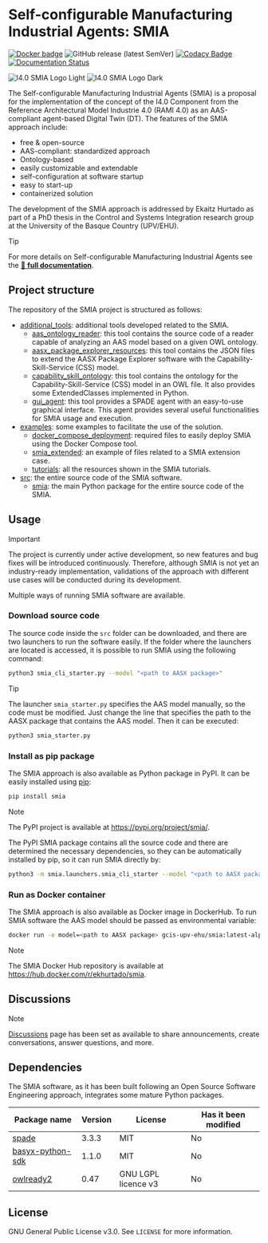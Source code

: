 # Self-configurable Manufacturing Industrial Agents: SMIA 

[![Docker badge](https://img.shields.io/docker/pulls/ekhurtado/smia.svg)](https://hub.docker.com/r/ekhurtado/smia/) ![GitHub release (latest SemVer)](https://img.shields.io/github/v/release/ekhurtado/SMIA?sort=semver) [![Codacy Badge](https://app.codacy.com/project/badge/Grade/e87506fff1bb4a438c20e11bb7295f51)](https://app.codacy.com/gh/ekhurtado/SMIA/dashboard?utm_source=gh&utm_medium=referral&utm_content=&utm_campaign=Badge_grade) [![Documentation Status](https://readthedocs.org/projects/i4-0-smia/badge/?version=latest)](https://i4-0-GITsmia.readthedocs.io/en/latest/)

![I4.0 SMIA Logo Light](images/SMIA_logo_positive.png/#gh-light-mode-only "SMIA logo")
![I4.0 SMIA Logo Dark](images/SMIA_logo_negative.png/#gh-dark-mode-only "SMIA logo")

[//]: # (//Dependiendo del modo de GitHub oscuro o claro se añade una imagen u otra&#41;)

The Self-configurable Manufacturing Industrial Agents (SMIA) is a proposal for the implementation of the concept of the I4.0 Component from the Reference Architectural Model Industrie 4.0 (RAMI 4.0) as an AAS-compliant agent-based Digital Twin (DT). The features of the SMIA approach include:

- free & open-source
- AAS-compliant: standardized approach
- Ontology-based
- easily customizable and extendable
- self-configuration at software startup
- easy to start-up
- containerized solution

The development of the SMIA approach is addressed by Ekaitz Hurtado as part of a PhD thesis in the Control and Systems Integration research group at the University of the Basque Country (UPV/EHU). 

> [!TIP]
> For more details on Self-configurable Manufacturing Industrial Agents see the [:blue_book: **full documentation**](https://smia.readthedocs.io/en/latest/).

## Project structure

The repository of the SMIA project is structured as follows:

- [additional_tools](https://github.com/ekhurtado/SMIA/tree/main/additional_tools): additional tools developed related to the SMIA.
  - [aas_ontology_reader](https://github.com/ekhurtado/SMIA/tree/main/additional_tools/aas_ontology_reader): this tool contains the source code of a reader capable of analyzing an AAS model based on a given OWL ontology.
  - [aasx_package_explorer_resources](https://github.com/ekhurtado/SMIA/tree/main/additional_tools/aasx_package_explorer_resources): this tool contains the JSON files to extend the AASX Package Explorer software with the Capability-Skill-Service (CSS) model.
  - [capability_skill_ontology](https://github.com/ekhurtado/SMIA/tree/main/additional_tools/capability_skill_ontology): this tool contains the ontology for the Capability-Skill-Service (CSS) model in an OWL file. It also provides some ExtendedClasses implemented in Python.
  - [gui_agent](https://github.com/ekhurtado/SMIA/tree/main/additional_tools/gui_agent): this tool provides a SPADE agent with an easy-to-use graphical interface. This agent provides several useful functionalities for SMIA usage and execution.
- [examples](https://github.com/ekhurtado/SMIA/tree/main/examples): some examples to facilitate the use of the solution.
  - [docker_compose_deployment](https://github.com/ekhurtado/SMIA/tree/main/examples/docker_compose_deployment): required files to easily deploy SMIA using the Docker Compose tool.
  - [smia_extended](https://github.com/ekhurtado/SMIA/tree/main/examples/smia_extended): an example of files related to a SMIA extension case.
  - [tutorials](https://github.com/ekhurtado/SMIA/tree/main/examples/tutorials): all the resources shown in the SMIA tutorials.
- [src](https://github.com/ekhurtado/SMIA/tree/main/src): the entire source code of the SMIA software.
  - [smia](https://github.com/ekhurtado/SMIA/tree/main/src/smia): the main Python package for the entire source code of the SMIA.

## Usage

> [!IMPORTANT]
> The project is currently under active development, 
> so new features and bug fixes will be introduced continuously.
> Therefore, although SMIA is not yet an industry-ready implementation,
> validations of the approach with different use cases will be conducted during its development.
 
Multiple ways of running SMIA software are available. 

### Download source code

The source code inside the ``src`` folder can be downloaded, and there are two launchers to run the software easily. If the folder where the launchers are located is accessed, it is possible to run SMIA using the following command:

```bash
python3 smia_cli_starter.py --model "<path to AASX package>"
```

> [!TIP]
> The launcher ``smia_starter.py`` specifies the AAS model manually, so the code must be modified. Just change the line that specifies the path to the AASX package that contains the AAS model. Then it can be executed:
>```bash
>python3 smia_starter.py
>```

### Install as pip package

The SMIA approach is also available as Python package in PyPI. It can be easily installed using [pip](https://pip.pypa.io/en/stable/):

```bash
pip install smia
```

> [!NOTE]
> The PyPI project is available at <https://pypi.org/project/smia/>.

The PyPI SMIA package contains all the source code and there are determined the necessary dependencies, so they can be automatically installed by pip, so it can run SMIA directly by:

```bash
python3 -m smia.launchers.smia_cli_starter --model "<path to AASX package>"
```

[//]: # (TODO actualizar con el nombre cuando se publique)

### Run as Docker container

The SMIA approach is also available as Docker image in DockerHub. To run SMIA software the AAS model should be passed as environmental variable:

```bash
docker run -e model=<path to AASX package> gcis-upv-ehu/smia:latest-alpine
```
[//]: # (TODO actualizar con el nombre cuando se publique)

> [!NOTE]
> The SMIA Docker Hub repository is available at <https://hub.docker.com/r/ekhurtado/smia>.

## Discussions

> [!NOTE]
> [Discussions](https://github.com/ekhurtado/SMIA/discussions) page has been set as available to share announcements, create conversations, answer questions, and more.

## Dependencies

The SMIA software, as it has been built following an Open Source Software Engineering approach, integrates some mature Python packages.

| Package name                                                   | Version | License             | Has it been modified |
|----------------------------------------------------------------|---------|---------------------|----------------------|
| [spade](https://pypi.org/project/spade/)                       | 3.3.3   | MIT                 | No                   |
| [basyx-python-sdk](https://pypi.org/project/basyx-python-sdk/) | 1.1.0   | MIT                 | No                   |
| [owlready2](https://pypi.org/project/owlready2/)               | 0.47    | GNU LGPL licence v3 | No                   |

## License

GNU General Public License v3.0. See `LICENSE` for more information.
